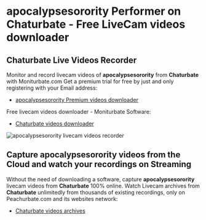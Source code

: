# apocalypsesorority Performer on Chaturbate - Free LiveCam videos downloader

## Chaturbate Live Videos Recorder

Monitor and record livecam videos of **apocalypsesorority** from **Chaturbate** with Moniturbate.com
Get a premium trial for free by just and only registering with your Email address:
* [apocalypsesorority Premium videos downloader](https://moniturbate.com/request-demo-licence-key.html)

Free livecam videos downloader - Moniturbate Software:
* [Chaturbate videos downloader](https://moniturbate.com/moniturbate-download-software.html)

![apocalypsesorority livecam videos recorder](https://peachurnet.com/templates/moniturbate-software.png)


## Capture apocalypsesorority videos from the Cloud and watch your recordings on Streaming

Without the need of downloading a software, capture **apocalypsesorority** livecam videos from **Chaturbate** 100% online.
Watch Livecam archives from **Chaturbate** unlimitedly from thousands of existing recordings, only on Peachurbate.com and its websites network:
* [Chaturbate videos archives](https://peachurnet.com/)